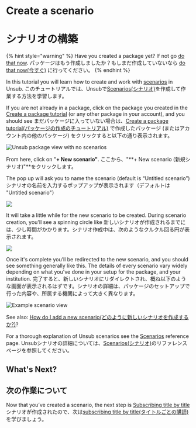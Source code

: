 # Create a scenario
# シナリオの構築

{% hint style="warning" %}
Have you created a package yet? If not go [do that now](create-a-package.md).
パッケージはもう作成しましたか？もしまだ作成していないなら [do that now(今すぐ)](create-a-package.md) に行ってください。
{% endhint %}

In this tutorial you will learn how to create and work with [scenarios](../reference/scenarios/) in Unsub.
このチュートリアルでは、Unsubで[Scenarios(シナリオ)](../reference/scenarios/)を作成して作業する方法を学習します。

If you are not already in a package, click on the package you created in the [Create a package tutorial](create-a-package.md) (or any other package in your account), and you should see
まだパッケージに入っていない場合は、[Create a package tutorial(パッケージの作成のチュートリアル)](create-a-package.md) で作成したパッケージ (またはアカウント内の他のパッケージ) をクリックすると以下の通り表示されます。

![Unsub package view with no scenarios](../.gitbook/assets/tutorial-create-a-scenario-new-scenario.png)

From here, click on "**+ New scenario"**.
ここから、"**+ New scenario (新規シナリオ)"**をクリックします。

The pop up will ask you to name the scenario (default is “Untitled scenario”)
シナリオの名前を入力するポップアップが表示されます（デフォルトは "Untitled scenario"）

![](../.gitbook/assets/create-new-scenario.png)

It will take a little while for the new scenario to be created. During scenario creation, you'll see a spinning circle like
新しいシナリオが作成されるまでには、少し時間がかかります。シナリオ作成中は、次のようなクルクル回る円が表示されます。

![](../.gitbook/assets/scenario-new-spinning-circle.png)

Once it's complete you’ll be redirected to the new scenario, and you should see something generally like this. The details of every scenario vary widely depending on what you've done in your setup for the package, and your institution.&#x20;
完了すると、新しいシナリオにリダイレクトされ、概ね以下のような画面が表示されるはずです。シナリオの詳細は、パッケージのセットアップで行った内容や、所属する機関によって大きく異なります。&#x20;

![Example scenario view](../.gitbook/assets/tutorial-create-a-scenario-scenario-created.png)

See also: [How do I add a new scenario(どのように新しいシナリオを作成するか?)](../how-to-guides/add-a-new-scenario.md)?

For a thorough explanation of Unsub scenarios see the [Scenarios](../reference/scenarios/) reference page.
Unsubシナリオの詳細については、[Scenarios(シナリオ)](../reference/scenarios/)のリファレンスページを参照してください。

## **What's Next?**
## **次の作業について**

Now that you’ve created a scenario, the next step is [Subscribing title by title](subscribing-title-by-title.md)
シナリオが作成されたので、次は[subscribing title by title(タイトルごとの購読)](subscribing-title-by-title.md)を学びましょう。
